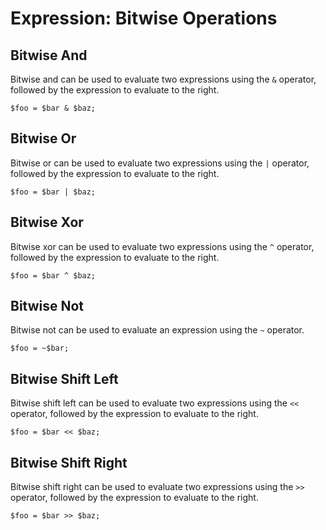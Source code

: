 # Expression: Bitwise Operations

## Bitwise And

Bitwise and can be used to evaluate two expressions using the `&` operator, followed by the expression to evaluate to the right.

```
$foo = $bar & $baz;
```

## Bitwise Or

Bitwise or can be used to evaluate two expressions using the `|` operator, followed by the expression to evaluate to the right.

```
$foo = $bar | $baz;
```

## Bitwise Xor

Bitwise xor can be used to evaluate two expressions using the `^` operator, followed by the expression to evaluate to the right.

```
$foo = $bar ^ $baz;
```

## Bitwise Not

Bitwise not can be used to evaluate an expression using the `~` operator.

```
$foo = ~$bar;
```

## Bitwise Shift Left

Bitwise shift left can be used to evaluate two expressions using the `<<` operator, followed by the expression to evaluate to the right.

```
$foo = $bar << $baz;
```

## Bitwise Shift Right

Bitwise shift right can be used to evaluate two expressions using the `>>` operator, followed by the expression to evaluate to the right.

```
$foo = $bar >> $baz;
```

